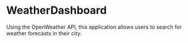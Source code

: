 # WeatherDashboard
Using the OpenWeather API, this application allows users to search for weather forecasts in their city.
